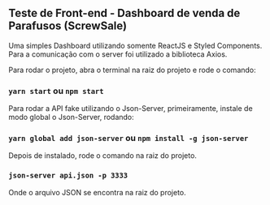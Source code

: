 ## Teste de Front-end - Dashboard de venda de Parafusos (ScrewSale)

Uma simples Dashboard utilizando somente ReactJS e Styled Components.
Para a comunicação com o server foi utilizado a biblioteca Axios.

Para rodar o projeto, abra o terminal na raiz do projeto e rode o comando:

### `yarn start` ou `npm start`

Para rodar a API fake utilizando o Json-Server, primeiramente, instale de modo global o Json-Server, rodando:

### `yarn global add json-server` ou `npm install -g json-server`

Depois de instalado, rode o comando na raiz do projeto.

### `json-server api.json -p 3333`

Onde o arquivo JSON se encontra na raiz do projeto.
